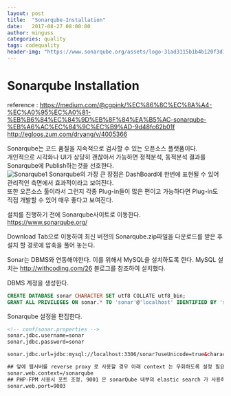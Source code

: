 ```yaml
---
layout: post
title:  "Sonarqube-Installation"
date:   2017-08-27 08:00:00
author: minguss
categories: quality
tags: codequality
header-img: "https://www.sonarqube.org/assets/logo-31ad3115b1b4b120f3d1efd63e6b13ac9f1f89437f0cf6881cc4d8b5603a52b4.svg"
---
```


Sonarqube Installation
===

reference : https://medium.com/@cgpink/%EC%86%8C%EC%8A%A4-%EC%A0%95%EC%A0%81-%EB%B6%84%EC%84%9D%EB%8F%84%EA%B5%AC-sonarqube-%EB%A6%AC%EC%84%9C%EC%B9%AD-9d48fc62b01f  
http://egloos.zum.com/dryang/v/4005366

Sonarqube는 코드 품질을 지속적으로 검사할 수 있는 오픈소스 플랫폼이다.  
개인적으로 시각화나 UI가 상당히 괜찮아서 가능하면 정적분석, 동적분석 결과를 Sonarqube에 Publish하는것을 선호한다.  
![Sonarqube1](https://www.sonarqube.org/index/clean-code.png)
Sonarqube의 가장 큰 장점은 DashBoard에 한번에 표현될 수 있어 관리적인 측면에서 효과적이라고 보여진다.  
또한 오픈소스 툴이라서 그런지 각종 Plug-in들이 많은 편이고 가능하다면 Plug-in도 직접 개발할 수 있어 매우 좋다고 보여진다. 

설치를 진행하기 전에 Sonarqube사이트로 이동한다.  
https://www.sonarqube.org/

Download Tab으로 이동하여 최신 버전의 Sonarqube.zip파일을 다운로드를 받은 후  설치 할 경로에 압축을 풀어 놓는다. 

Sonar는 DBMS와 연동해야한다. 이를 위해서 MySQL을 설치하도록 한다. MySQL 설치는 http://withcoding.com/26 블로그를 참조하여 설치했다. 

DBMS 계정을 생성한다.
``` SQL
CREATE DATABASE sonar CHARACTER SET utf8 COLLATE utf8_bin; 
GRANT ALL PRIVILEGES ON sonar.* TO 'sonar'@'localhost' IDENTIFIED BY 'sonar';
```

Sonarqube 설정을 편집한다.
``` xml
<!-- conf/sonar.properties -->
sonar.jdbc.username=sonar
sonar.jdbc.password=sonar

sonar.jdbc.url=jdbc:mysql://localhost:3306/sonar?useUnicode=true&characterEncoding=utf8&rewriteBatchedStatements=true&useConfigs=maxPerformance

## 앞에 웹서버를 reverse proxy 로 사용할 경우 아래 context 는 우회하도록 설정 필요
sonar.web.context=/sonarqube
## PHP-FPM 사용시 포트 조정. 9001 은 sonarQube 내부의 elastic search 가 사용하는 포트이므로 주의
sonar.web.port=9003
```



